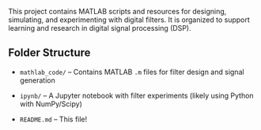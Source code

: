 

This project contains MATLAB scripts and resources for designing, simulating, and experimenting with digital filters. It is organized to support learning and research in digital signal processing (DSP).

## Folder Structure

- `mathlab_code/` – Contains MATLAB `.m` files for filter design and signal generation
  
- `ipynb/` – A Jupyter notebook with filter experiments (likely using Python with NumPy/Scipy)
  
- `README.md` – This file!




